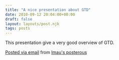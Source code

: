 ```yaml
---
title: "A nice presentation about GTD"
date: 2010-09-12 20:04:00+00:00
draft: false
layout: layouts/post.njk
tags: posts
---
```


This presentation give a very good overview of GTD.

 

[Posted via email](http://posterous.com)  from [lmau's posterous](http://lmau.posterous.com/check-out-this-slideshare-presentation)
